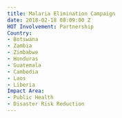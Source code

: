 ```yaml
---
title: Malaria Elimination Campaign
date: 2018-02-18 08:09:00 Z
HOT Involvement: Partnership
Country:
- Botswana
- Zambia
- Zimbabwe
- Honduras
- Guatemala
- Cambodia
- Laos
- Liberia
Impact Area:
- Public Health
- Disaster Risk Reduction
---
```

